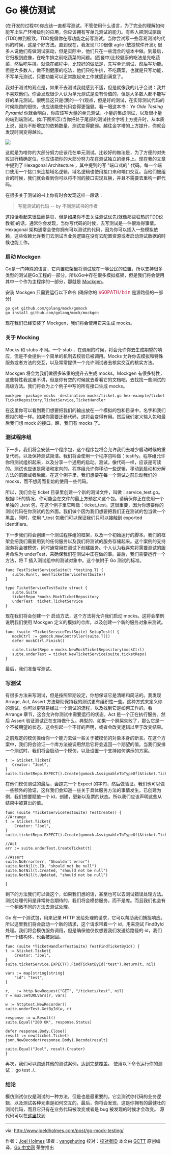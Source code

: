 Go 模仿测试
=========
(在开发的过程中)你应该一直都写测试。不管使用什么语言，为了完全的理解如何能写出生产环境级别的应用，你应该拥有写单元测试的能力。有些人把测试驱动(TDD)做到极致。TDD提倡你在写功能之前写测试。当你尝试写一些容易测试的代码的时候，这是个好方法。直到现在，我发现TDD很像 agile (敏捷软件开发); 很多人说他们有做测试驱动，但是实际中，他们只在一些混合的版本中做。到最后，它归根到底像，在吃牛排之前吃蔬菜的问题。(西餐中)比较健康的吃法是先吃蔬菜，然后吃牛排。就像在编程中，比较好的做法是，先写单元测试，然后写功能。但是大多数人，做不到健康的吃法，他们只吃牛排，不吃蔬菜，也就是只写功能，不写单元测试，只要功能可以正常跑起来工作就感到满意了。

我对于测试的观点是，如果不去测试我就感到不适，但是就像我的儿子会说：我并不喜欢他们。你会发现很少人认为单元测试是没有价值的，但是大多数人都不能写好的单元测试。很明显这只是(我的一个)观点，但是好的测试，在实际测试代码的时候能跑的很快，也应该能使代码变得更强健。看一眼这本书：*Ye Olde Testing Pyramid* 你就会明白，你应该写大量的单元测试，小量的集成测试，以及很小量的端到端测试。(如下图所示)当你把处于尾部的测试往金字塔上方提升时，从本质上说，因为不断增加的依赖数量，测试变得脆弱。越往金字塔的上方提升，你就会发现时间变得越长。

![](https://raw.githubusercontent.com/studygolang/gctt-images/master/go-mock-testing/testing-pyramid.png)

这就是为啥你的大部分努力应该花在单元测试。比较好的做法是，为了方便的对失败进行精确定位，你应该把你的大部分努力花在测试独立的组件上。现在我的文章中提到了 Hexagonal Architecture ，其中提到的写 "端口式的" 代码。每一个端口使用一个接口来连接域名逻辑，域名逻辑也使用接口来和端口交互。当他们被组合的时候，我们就会看到你可以将不同的接口实现互换，并且不需要去重构一群代码。

在很多关于测试的书上你有时会发现这样一段话：

>写能测试的代码
> -- by 不同测试书的作者

这段话看起来很显而易见，但是如果你不去关注测试优先(就像那些狂热的TDD说教者)的话，通常你会发现，当你写代码的时候，去写测试是一件很难得事情。Hexagonal 架构通常会使你拥有可以测试的代码，因为你可以插入一些模拟依赖，这些依赖允许我们去测试当业务逻辑在没有去配置资源或者启动测试数据的时候也能工作。

### 启动 Mockgen

Go是一门特殊的语言，它内置框架里将测试放在一等公民的位置，所以支持很多类型的测试是Go工程的一部分。所以Go中存在很多模拟框架，但是我们将会使用其中一个作为主程序的一部分，那就是 [Mockgen](https://github.com/golang/mock)。

安装 Mockgen 只需要运行以下命令 (确保你的 <font color="#c52950" size=4>`$GOPATH/bin`</font> 是源路径的一部分)

    go get github.com/golang/mock/gomock
    go install github.com/golang/mock/mockgen
现在我们已经安装了 Mockgen，我们将会使用它来生成 mocks。

### 关于 Mocking

Mocks 和 stubs 不同。一个 stub ，在调用的时候，将会允许你去生成期望的响应，但是不会提供一个简单的机制去校验已被调用。Mocks 允许你去模拟和特殊服务或者方法的交互，以及常常提供一个允许测试者去核实交互的核实方法。

Mockgen 将会为我们做很多笨重的提升去生成 mocks。Mockgen 有很多特性，这些特性我这里不讲，但是你有空的时候就去看看它的文档吧，去找找一些测试的高级方法。我们将会为上个例子中写的所有接口生成 mocks。

    mockgen -package mocks -destination mocks/ticket.go hex-example/ticket TicketRepository,TicketService,TicketHandler

在这里你可以看到我们想要把我们的输出放在一个模拟的包和目录中，名字和我们模拟的域一样。如果你需要迁移代码，这将会变得有用。然后我们定义输入包和最后我们想 mock 的接口。瞧，我们有 mocks 了。

### 测试程序组

下一步，我们将会安装一个程序包，这个程序包将会允许我们去减少启动时候的重复代码，以及保持测试简洁。我们将会使用一个程序包叫做：testify。程序组允许你将测试组织起来，以及分享一个通用的启动。测试，像代码一样，应该是可读的。测试也应该是简洁和定向的。程序组允许你移动一些逻辑，移动到启动和分解方法的前面或者后面。在这个例子里，我们想要在每一个测试之前启动我们的 mocks，而不想周而复始的使用一些代码。

所以，我们会在 ticket 目录里创建一个新的测试文件，叫做：service_test.go。根据IDE的情况，你可能会在文件的最上方预定义这个包。请确保你正在使用一个单独的 _test 包，在这个例子里它叫做：ticket_test。这很重要，因为你想要你的测试代码在你测试的包外面。我们做个因为我们想要把我们正在测试的包当做一个黑盒，同时，使用 *_test 包我们可以保证我们只可以接触到 exported identifiers。

下一步我们将会创建一个测试程序组的框架，以及一个初始运行的脚本。我们的框架会把我们需要用到的任何服务以及我们将测试的服务存储起来。这个案例的支持服务将会被模仿，同时通常用在测试下创建服务。个人认为我喜欢将需要测试的服务命名为 underTest，来确保我们在测试中正在做的事。最后，我们需要运行一个方法，将 T 插入测试组中的测试对象中。这个依附于 Go 测试的标准。

    func TestTicketServiceSuite(t *testing.T) {
	   suite.Run(t, new(TicketServiceTestSuite))
    }

    type TicketServiceTestSuite struct {
	   suite.Suite
	   ticketRepo *mocks.MockTicketRepository
	   underTest  ticket.TicketService
    }
现在我们将会创建一个 启动方法，这个方法将允许我们启动 mocks。这将会举例说明我们使用 Mockgen 定义的模拟的仓库，以及创建一个新的服务对象来测试。

    func (suite *TicketServiceTestSuite) SetupTest() {
	   mockCtrl := gomock.NewController(suite.T())
	   defer mockCtrl.Finish()

	   suite.ticketRepo = mocks.NewMockTicketRepository(mockCtrl)
	   suite.underTest = ticket.NewTicketService(suite.ticketRepo)
    }
最后，我们准备写测试。

### 写测试

有很多方法来写测试，但是按照早期设定，你想保证它是清晰和简洁的。我发现 Arrage, Act, Assert 方法帮助保持我的测试更有组织性一些。这种方式来定义你的测试，你可以更容易经过一个测试的流程，以及找到它是如何工作的。看 Arrange 章节，这会允许你测试中需要运行的状态。Act 是一个正在执行服务。然后 Assert 验证测试正在支持做什么。典型的，如果一个屙屎失败了，那么它是一个不被期望的状态，这会引起一个不好的声明，或者会改变逻辑以至于改变结果。

之前规定的模仿类给你一个能力去做一些关于被模仿的对象本身的断言。在这个方案中，我们将会验证一个库方法被调用然后它将会返回一个期望的值。当我们安排一个测试时，我们将会启动一个模仿，以及设置一个支持如何演示的方案。

    t := &ticket.Ticket{
       Creator: "Joel",
    }
    suite.ticketRepo.EXPECT().Create(gomock.AssignableToTypeOf(&ticket.Ticket{})).Return(nil)
在他们模仿测试的最后，会跑完一个 Expect 的字句，然后做验证。我们也可以做一些额外的验证，这样我们会知道一些关于具体服务方法的事情发生。已创建为例，我们想要赋值一个 id，创建，更新以及票的状态。所以我们应该声明这些从结果中被算出的值。

    func (suite *TicketServiceTestSuite) TestCreate() {
	//Arrange
	t := &ticket.Ticket{
		Creator: "Joel",
	}
	suite.ticketRepo.EXPECT().Create(gomock.AssignableToTypeOf(&ticket.Ticket{})).Return(nil)

	//Act
	err := suite.underTest.CreateTicket(t)

	//Assert
	suite.NoError(err, "Shouldn't error")
	suite.NotNil(t.ID, "should not be null")
	suite.NotNil(t.Created, "should not be null")
	suite.NotNil(t.Updated, "should not be null")

    }
剩下的方法我们可以做这个，如果我们想的话，甚至也可以去测试错误处理方法。测试处理代码是非常符合期待的，我们将会模仿服务，而不是库。而且我们也会有一个稍微不同的方法去测试处理。

Go 有一个测试包，用来记录 HTTP 发给处理的请求，它可以帮助我们捕捉响应。所以这里我们将会启动一个新的请求，这个请求带着一个 id，用来测试 FindById 处理。我们将会模仿服务调用，但是确保他仅仅想要我们发送给路径的 id，我们有一个结构体，也会被返回。

    func (suite *TicketHandlerTestSuite) TestFindTicketById() {
	t := &ticket.Ticket{
		Creator: "Joel",
	}
	suite.ticketService.EXPECT().FindTicketById("test").Return(t, nil)

	vars := map[string]string{
		"id": "test",
	}

	r, _ := http.NewRequest("GET", "/tickets/test", nil)
	r = mux.SetURLVars(r, vars)

	w := httptest.NewRecorder()
	suite.underTest.GetById(w, r)

	response := w.Result()
	suite.Equal("200 OK", response.Status)

	defer response.Body.Close()
	result := new(ticket.Ticket)
	json.NewDecoder(response.Body).Decode(result)

	suite.Equal("Joel", result.Creator)
    }    
 再次，我们可以跑通其他的测试案例，达到完整覆盖。
 使用以下命令运行你的测试：
     go test ./..
### 结论
 模仿测试仅仅是测试的一种方法，但是也是最重要的。它会测试你代码的业务逻辑，以及测试各种元素是如何交互的。最后，你将会发现，这是你拥有的最健壮的测试代码，而且它只有在业务代码被改变或者是 bug 被发现的时候才会改变。
 源代码可以在[这里](https://github.com/Holmes89/hex-example/tree/testing)找到
 
 ----------------

via: http://www.joeldholmes.com/post/go-mock-testing/

作者：[Joel Holmes](http://www.joeldholmes.com/)
译者：[yangshuting](https://github.com/yangshuting)
校对：[校对者ID](https://github.com/校者ID)
本文由 [GCTT](https://github.com/studygolang/GCTT) 原创编译，[Go 中文网](https://studygolang.com/) 荣誉推出